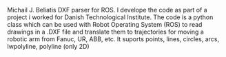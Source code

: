 Michail J. Beliatis DXF parser for ROS. I develope the code as part of a project i worked for Danish Technological Institute. The code is a python class which can be used with Robot Operating System (ROS) to read drawings in a .DXF file and translate them to trajectories for moving a robotic arm from Fanuc, UR, ABB, etc.
It suports points, lines, circles, arcs, lwpolyline, polyline (only 2D)
